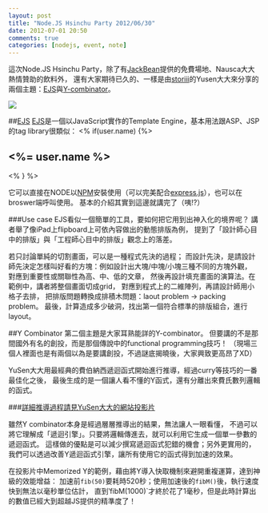 ```yaml
---
layout: post
title: "Node.JS Hsinchu Party 2012/06/30"
date: 2012-07-01 20:50
comments: true
categories: [nodejs, event, note]
---
```


這次Node.JS Hsinchu Party，除了有[JackBean][jack]提供的免費場地、Nausca大大熱情贊助的飲料外，
還有大家期待已久的、一樣是由[storiii][]的Yusen大大來分享的兩個主題：[EJS][]與[Y-combinator][Y]。

[jack]:http://blog.jackbean.tw
[Y]:http://en.wikipedia.org/wiki/Y_Combinator#Y_combinator
[EJS]:https://github.com/visionmedia/ejs#readme
[NPM]:http://npmjs.org/
[storiii]:http://storiii.com/
[exp]:http://expressjs.com/

<!--more-->
![](https://i.imgur.com/zFjtc.png)

##[EJS][]
[EJS][]是一個以JavaScript實作的Template Engine，基本用法跟ASP、JSP的tag library很類似：
    <% if(user.name) {%>
        <h2><%= user.name %></h2>
    <% } %>

它可以直接在NODE以[NPM][]安裝使用（可以完美配合[express.js][exp]），也可以在broswer端呼叫使用。
基本的介紹其實到這邊就講完了（咦!?）


###Use case
EJS看似一個簡單的工具，要如何把它用到出神入化的境界呢？
講者舉了像iPad上flipboard上可依內容做出的動態排版為例，
提到了「設計師心目中的排版」與「工程師心目中的排版」觀念上的落差。

若只討論單純的切割畫面，可以是一種程式先決的過程；
而設計先決，是請設計師先決定怎樣叫好看的方塊：例如設計出大塊/中塊/小塊三種不同的方塊外觀，
對應到重要性或關聯性為高、中、低的文章，
然後再設計填充畫面的演算法。在範例中，講者將整個畫面切成grid，
對應到程式上的二維陣列，再請設計師用小格子去排，
把排版問題轉換成排積木問題：laout problem -> packing problem。
最後，計算造成多少破洞，找出第一個符合標準的排版組合，進行layout。

<!--
慧眼挑金eat people
cinder: C++做到JS的感覺
-->




##Y Combinator
第二個主題是大家耳熟能詳的Y-combinator。
但要講的不是那間國外有名的創投，而是那個傳說中的functional programming技巧！
（現場三個人裡面也是有兩個以為是要講創投，不過謎底揭曉後，大家興致更高昂了XD）

YuSen大大用最經典的費伯納西遞迴函式開始進行推導，經過curry等技巧的一番最佳化之後，
最後生成的是一個讓人看不懂的Y函式，還有分離出來費氏數列邏輯的函式。

###[詳細推導過程請見YuSen大大的網站投影片](http://storiii.com/player.html)

雖然Y combinator本身是經過層層推導出的結果，無法讓人一眼看懂，
不過可以將它理解成「遞迴引擎」。只要將邏輯傳進去，就可以利用它生成一個單一參數的遞迴函式。
這樣做的優點是可以減少撰寫遞迴函式犯錯的機會；另外更實用的，
我們可以透過改善Y遞迴函式引擎，讓所有使用它的函式得到加速的效果。

在投影片中Memorized Y的範例，藉由將Y導入快取機制來避開重複運算，達到神級的效能增益：
加速前`fib(50)`要耗時520秒；使用加速後的`fibM()`後，執行速度快到無法以毫秒單位估計，
直到‵fibM(1000)`才終於花了1毫秒，但是此時計算出的數值已經大到超越JS提供的精準度了！

<!--
functor
functional composition?
-->
